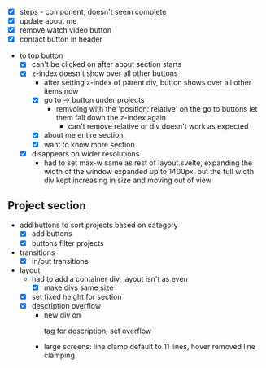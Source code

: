 * [x] steps - component, doesn't seem complete
* [x] update about me
* [x] remove watch video button
* [x] contact button in header
* to top button
  * [x] can't be clicked on after about section starts
  * [x] z-index doesn't show over all other buttons
    * after setting z-index of parent div, button shows over all other items now
    * [x] go to -> button under projects
      * remvoing with the 'position: relative' on the go to buttons let them fall down the z-index again
        * can't remove relative or div doesn't work as expected
    * [x] about me entire section
    * [x] want to know more section
  * [x] disappears on wider resolutions
    * had to set max-w same as rest of layout.svelte, expanding the width of the window expanded up to 1400px, but the full width div kept increasing in size and moving out of view

## Project section
* add buttons to sort projects based on category
  * [x] add buttons
  * [x] buttons filter projects
* transitions
  * [x] in/out transitions
* layout
  * had to add a container div, layout isn't as even
    * [x] make divs same size
  * [x] set fixed height for section
  * [x] description overflow
    * new div on <p> tag for description, set overflow
    * large screens: line clamp default to 11 lines, hover removed line clamping